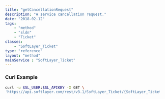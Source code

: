 ```yaml
---
title: "getCancellationRequest"
description: "A service cancellation request."
date: "2018-02-12"
tags:
    - "method"
    - "sldn"
    - "Ticket"
classes:
    - "SoftLayer_Ticket"
type: "reference"
layout: "method"
mainService : "SoftLayer_Ticket"
---
```


### Curl Example
```bash
curl -u $SL_USER:$SL_APIKEY -X GET \
'https://api.softlayer.com/rest/v3.1/SoftLayer_Ticket/{SoftLayer_TicketID}/getCancellationRequest'
```
